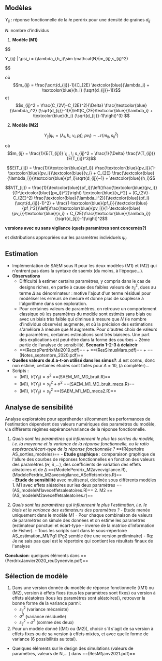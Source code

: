 ## Modèles


$Y_{ij}$ : réponse fonctionnelle de la $i$e perdrix pour une densité de graines $d_{ij}$

$N$: nombre d'individus


1. **Modèle (M1)**

$$

Y_{ij} | \psi_i = (\lambda_i,h_i)\sim \mathcal{N}(m_{ij},s_{ij}^2)

$$ 

où $$m_{ij} = \frac{\sqrt{d_{ij}}-1}{C_{2E} \textcolor{blue}{\lambda_i} + \textcolor{blue}{h_i} (\sqrt{d_{ij}}-1)}$$ et $$s_{ij}^2 = \frac{C_{2V}-C_{2E}^2}{\Delta} \frac{\textcolor{blue}{\lambda_i^2} (\sqrt{d_{ij}}-1)}{\left(C_{2E}\textcolor{blue}{\lambda_i} + \textcolor{blue}{h_i} (\sqrt{d_{ij}}-1)\right)^3} $$


2. **Modèle (M2)**

$$Y_{ij} | \psi_i = (\lambda_i,h_i,v_i,pf_i,pv_i)\sim \mathcal{N}(m_{ij},s_{ij}^2)$$

où $$m_{ij} = \frac{1}{E(T_{ij})} \; , \; s_{ij}^2 = \frac{1}{\Delta} \frac{V(T_{ij})}{E(T_{ij})^3}$$


$$E(T_{ij}) = \frac{1}{\textcolor{blue}{pf_i}} \frac{\textcolor{blue}{pv_i}}{1-\textcolor{blue}{pv_i}}\textcolor{blue}{v_i} + C_{2E} \frac{\textcolor{blue}{\lambda_i}}{\textcolor{blue}{pf_i}\sqrt{d_{ij}}-1} + \textcolor{blue}{h_i}$$

$$V(T_{ij}) = \frac{1}{\textcolor{blue}{pf_i}}\left(\frac{\textcolor{blue}{pv_i}}{(1-\textcolor{blue}{pv_i})^2}\right) \textcolor{blue}{v_i^2} + (C_{2V}-C_{2E}^2) \frac{\textcolor{blue}{\lambda_i^2}}{\textcolor{blue}{pf_i}(\sqrt{d_{ij}}-1)^2} + \frac{1-\textcolor{blue}{pf_i}}{\textcolor{blue}{pf_i^2}}\left[\frac{\textcolor{blue}{pv_i}}{1-\textcolor{blue}{pv_i}}\textcolor{blue}{v_i} + C_{2E}\frac{\textcolor{blue}{\lambda_i}}{\sqrt{d_{ij}}-1}\right]^2$$


**versions avec ou sans vigilance (quels paramètres sont concernés?)**

et distributions appropriées sur les paramètres individuels $\psi_i$.

## Estimation

- Implémentation de SAEM sous R pour les deux modèles (M1) et (M2) qui n'entrent pas dans la syntaxe de saemix (du moins, à l'époque...).
- **Observations**
	- Difficulté à estimer certains paramètres, y compris dans le cas de designs riches, en partie à cause des faibles valeurs de $s_{ij}^2$, dues au terme $\Delta$ au dénominateur : motive l'ajout d'un terme résiduel pour modéliser les erreurs de mesure et donne plus de souplesse à l'algorithme dans son exploration. 
	- Pour certaines valeurs de paramètres, on retrouve un comportement classique où les paramètres du modèle sont estimés sans biais ou avec un biais très faible qui diminue à mesure que $N$ (le nombre d'individus observés) augmente, et où la précision des estimations s'améliore à mesure que $N$ augmente. Pour d'autres choix de valeurs de paramètres, certaines estimations sont très biaisées. Une part des explications est peut-être dans la forme des courbes + 2ème partie de l'analyse de sensibilité. **Scenario 1-2-3 à éclaircir**
	- ==(RecapPerdrixMai2019.pdf)== + ==(ResSimusMars.pdf)== + ==(Notes_septembre_2020.pdf)==
- **Quelles valeurs de $\Delta$ a-t-on utilisé dans les simus?**: $\Delta$ est connu, donc non estimé, certaines études sont faites pour $\Delta=10$, (à compléter)...  
- Scripts : 
	- (M1), $V(Y_{ij})= \sigma^2$ ==(SAEM_M1_MD_bruit.R)==
	- (M1), $V(Y_{ij})= s_{ij}^2+\sigma^2$ ==(SAEM_M1_MD_bruit_meca.R)==
	- (M1), $V(Y_{ij})= s_{ij}^2$ ==(SAEM_M1_MD_meca2.R)== 

## Analyse de sensibilité 


Analyse exploratoire pour appréhender si/comment les performances de l'estimation dépendent des valeurs numériques des paramètres du modèle, via différents régimes espérance/variance de la réponse fonctionnelle.

 1. *Quels sont les paramètres qui influencent le plus les sorties du modèle, i.e. la moyenne et la variance de la réponse fonctionnelle, ou le ratio espérance/écart-type de la réponse fonctionnelle ?* ==(Répertoire AS_sorties_modeles)==
		- **Etude graphique** : comparaison graphique de l'allure des courbes de réponses fonctionnelles en fonction des valeurs des paramètres ($H$, $\lambda$,...), des coefficients de variation des effets aléatoires et de $\Delta$ ==(ModelePerdrix_M2avecvigilance.R), (ModelePerdrix_M2avecvigilance_ASeffetsmixtes.R)==  
		- **Etude de sensibilité** avec multisensi, déclinée sous différents modèles 
			1. M1 avec effets aléatoires sur les deux paramètres ==(AS_modeleM1aveceffetsaleatoires.R)==
			2. M2 ==(AS_modeleM2aveceffetsaleatoires.r)==
		
2.  *Quels sont les paramètres qui influencent le plus l'estimation, i.e. le biais et la variance des estimateurs des paramètres ?*
		- Etude menée uniquement dans le modèle M1
		- Pour chaque combinaison de valeurs de paramètres on simule des données et on estime les paramètres (estimateur ponctuel et écart-type - inverse de la matrice d’information de Fisher).
		- Tous les scripts sont dans le sous-répertoire AS_estimation_M1/Pg1 (Pg2 semble être une version préliminaire)
		- Rq: Je ne sais pas quel est le répertoire qui contient les résultats finaux de l'analyse

**Conclusion**: quelques éléments dans ==(PerdrixJanvier2020_reuDynenvie.pdf)==

## Sélection de modèle


1. Dans une version donnée du modèle de réponse fonctionnelle ((M1) ou (M2), version à effets fixes (tous les paramètres sont fixes) ou version à effets aléatoires (tous les paramètres sont aléatoires)), retrouver la bonne forme de la variance parmi:
	- $s_{ij}^2$ (variance mécaniste)
	- $\sigma^2$ (variance résiduelle)
	- $s_{ij}^2+\sigma^2$ (somme des deux)
2. Pour un modèle donné ((M1) ou (M2)), choisir s'il s'agit de sa version à effets fixes ou de sa version à effets mixtes, et avec quelle forme de variance (6 possibilités au total). 


- Quelques éléments sur le design des simulations (valeurs de paramètres, valeurs de N,... ) dans ==(ResM1janv2021.pdf)==